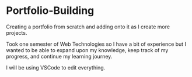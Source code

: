 # Portfolio-Building
Creating a portfolio from scratch and adding onto it as I create more projects.

Took one semester of Web Technologies so I have a bit of experience but I wanted to be able to expand upon my knowledge, keep track of my progress, and continue my learning journey.

I will be using VSCode to edit everything.